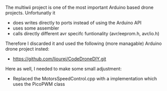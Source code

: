 
The multiwii project is one of the most important Arduino based drone projects. Unfortunatly it
- does writes directly to ports instead of using the Arduino API
- uses some assembler
- calls directly different avr specifc funtionality (avr/eeprom.h, avr/io.h)

Therefore I discarded it and used the following (more managable) Arduino drone project insted:

- https://github.com/liourej/CodeDroneDIY.git 

Here as well, I needed to make some small adjustment:

- Replaced the MotorsSpeedControl.cpp with a implementation which uses the PicoPWM class
